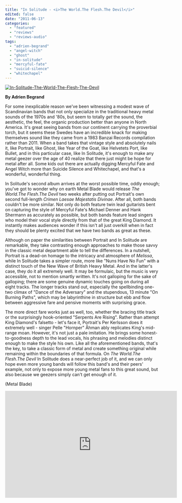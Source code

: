 ```yaml
---
title: "In Solitude - <i>The World.The Flesh.The Devil</i>"
edited: false
date: "2011-06-13"
categories:
  - "featured"
  - "reviews"
  - "reviews-audio"
tags:
  - "adrien-begrand"
  - "angel-witch"
  - "ghost"
  - "in-solitude"
  - "mercyful-fate"
  - "suicid-silence"
  - "whitechapel"
---
```


[![](http://www.hellbound.ca/wp-content/uploads/2011/06/In-Solitude-The-World-The-Flesh-The-Devil.jpg "In-Solitude-The-World-The-Flesh-The-Devil")](http://www.hellbound.ca/wp-content/uploads/2011/06/In-Solitude-The-World-The-Flesh-The-Devil.jpg)

**By Adrien Begrand**

For some inexplicable reason we've been witnessing a modest wave of Scandinavian bands that not only specialize in the traditional heavy metal sounds of the 1970s and '80s, but seem to totally _get_ the sound, the aesthetic, the feel, the organic production better than anyone in North America. It's great seeing bands from our continent carrying the proverbial torch, but it seems these Swedes have an incredible knack for making themselves sound like they came from a 1983 Banzai Records compilation rather than 2011. When a band takes that vintage style and absolutely nails it, like Portrait, like Ghost, like Year of the Goat, like Helvetets Port, like Bullet, and in this particular case, like In Solitude, it's enough to make any metal geezer over the age of 40 realize that there just might be hope for metal after all. Some kids out there are actually digging Mercyful Fate and Angel Witch more than Suicide Silence and Whitechapel, and that's a wonderful, wonderful thing.

In Solitude's second album arrives at the worst possible time, oddly enough; you've got to wonder why on earth Metal Blade would release _The World.The Flesh.The Devil_ two weeks after putting out Portrait's own second full-length _Crimen Laesae Majestatis Divinae_. After all, both bands couldn't be more similar. Not only do both feature twin lead guitarists bent on capturing the style of Mercyful Fate's Michael Denner and Hank Shermann as accurately as possible, but both bands feature lead singers who model their vocal style directly from that of the great King Diamond. It instantly makes audiences wonder if this isn't all just overkill when in fact they should be plenty excited that we have two bands as great as these.

Although on paper the similarities between Portrait and In Solitude are remarkable, they take contrasting enough approaches to make those savvy in the classic metal department able to tell the differences. In a nutshell, Portrait is a dead-on homage to the intricacy and atmosphere of _Melissa_, while In Solitude takes a simpler route, more like "Nuns Have No Fun" with a distinct touch of the New Wave of British Heavy Metal. And in the latter's case, they do it all extremely well. It may be formulaic, but the music is very accessible, not to mention smartly written. It's not galloping for the sake of galloping; there are some genuine dynamic touches going on during all eight tracks. The longer tracks stand out, especially the spellbinding one-two climax of "Dance of the Adversary" and the stupendous, 13 minute "On Burning Paths", which may be labyrinthine in structure but ebb and flow between aggressive fare and pensive moments with surprising grace.

The more direct fare works just as well, too, whether the bracing title track or the surprisingly hook-oriented "Serpents Are Rising". Rather than attempt King Diamond's falsetto - let's face it, Portrait's Per Kerlsson does it extremely well - singer Pelle "Hornper" Åhman ably replicates King's mid-range moan. However, it's not just a pale imitation. He brings some honest-to-goodness depth to the lead vocals, his phrasing and melodies distinct enough to make the style his own. Like all the aforementioned bands, that's the key, to take a classic form of metal and create something original while remaining within the boundaries of that formula. On _The World.The Flesh.The Devil_ In Solitude does a near-perfect job of it, and we can only hope even more young bands will follow this band's and their peers' example, not only to expose more young metal fans to this great sound, but also because we geezers simply can't get enough of it.

(Metal Blade)

<iframe width="560" height="349" src="http://www.youtube.com/embed/QzRyOSz2fjE" frameborder="0" allowfullscreen></iframe>
